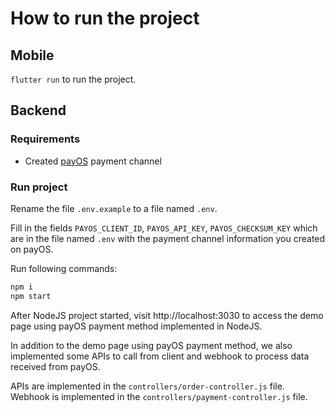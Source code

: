 # How to run the project

## Mobile
`flutter run` to run the project.
## Backend
### Requirements
* Created [payOS](https://my.payos.vn) payment channel
### Run project
Rename the file `.env.example` to a file named `.env`.

Fill in the fields `PAYOS_CLIENT_ID`, `PAYOS_API_KEY`, `PAYOS_CHECKSUM_KEY` which are in the file named `.env` with the payment channel information you created on payOS.

Run following commands:
```bash
npm i
npm start
```

After NodeJS project started, visit http://localhost:3030 to access the demo page using payOS payment method implemented in NodeJS.

In addition to the demo page using payOS payment method, we also implemented some APIs to call from client and webhook to process data received from payOS.

APIs are implemented in the `controllers/order-controller.js` file. Webhook is implemented in the `controllers/payment-controller.js` file.
